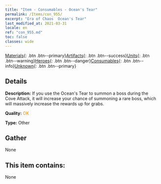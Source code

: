 ```yaml
---
title: "Item - Consumables - Ocean's Tear"
permalink: /Items/con_955/
excerpt: "Era of Chaos  Ocean's Tear"
last_modified_at: 2021-03-31
locale: en
ref: "con_955.md"
toc: false
classes: wide
---
```

 [Materials](/Items/){: .btn .btn--primary}[Artifacts](/Items/Artifacts/){: .btn .btn--success}[Units](/Items/Units/){: .btn .btn--warning}[Heroes](/Items/Heroes/){: .btn .btn--danger}[Consumables](/Items/Consumables/){: .btn .btn--info}[Unknown](/Items/Unknown/){: .btn .btn--primary}

## Details
 **Description:** If you use the Ocean's Tear to summon a boss during the Cove Attack, it will increase your chance of summoning a rare boss, which will massively increase the rewards up for grabs.

 **Quality:** <span style="color: #FF8C00">OK</span>

 **Type:** Other

## Gather

  None

## This item contains:

  None

